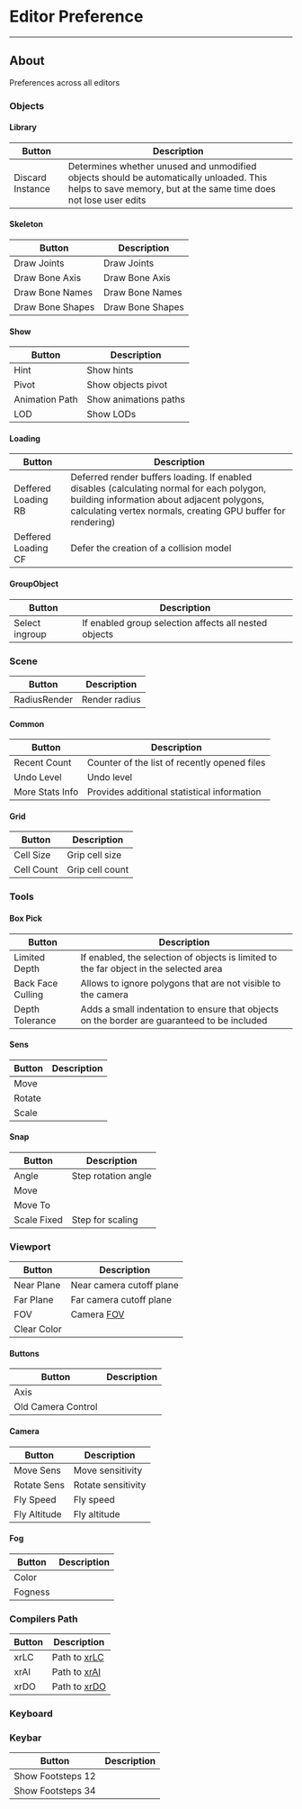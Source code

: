 # Editor Preference

___

## About

Preferences across all editors

### Objects

#### Library

| Button | Description |
|---|---|
| Discard Instance | Determines whether unused and unmodified objects should be automatically unloaded. This helps to save memory, but at the same time does not lose user edits |

#### Skeleton

| Button | Description |
|---|---|
| Draw Joints | Draw Joints |
| Draw Bone Axis | Draw Bone Axis |
| Draw Bone Names | Draw Bone Names |
| Draw Bone Shapes | Draw Bone Shapes |

#### Show

| Button | Description |
|---|---|
| Hint | Show hints |
| Pivot | Show objects pivot |
| Animation Path | Show animations paths |
| LOD | Show LODs |

#### Loading

| Button | Description |
|---|---|
| Deffered Loading RB | Deferred render buffers loading. If enabled disables (calculating normal for each polygon, building information about adjacent polygons, calculating vertex normals, creating GPU buffer for rendering) |
| Deffered Loading CF | Defer the creation of a collision model |

#### GroupObject

| Button | Description |
|---|---|
| Select ingroup | If enabled group selection affects all nested objects |

### Scene

| Button | Description |
|---|---|
| RadiusRender | Render radius |

#### Common

| Button | Description |
|---|---|
| Recent Count | Counter of the list of recently opened files |
| Undo Level | Undo level |
| More Stats Info | Provides additional statistical information |

#### Grid

| Button | Description |
|---|---|
| Cell Size | Grip cell size |
| Cell Count | Grip cell count |

### Tools

#### Box Pick

| Button | Description |
|---|---|
| Limited Depth | If enabled, the selection of objects is limited to the far object in the selected area |
| Back Face Culling | Allows to ignore polygons that are not visible to the camera |
| Depth Tolerance | Adds a small indentation to ensure that objects on the border are guaranteed to be included |

#### Sens

| Button | Description |
|---|---|
| Move |  |
| Rotate |  |
| Scale |  |

#### Snap

| Button | Description |
|---|---|
| Angle | Step rotation angle |
| Move |  |
| Move To |  |
| Scale Fixed | Step for scaling |

### Viewport

| Button | Description |
|---|---|
| Near Plane | Near camera cutoff plane |
| Far Plane | Far camera cutoff plane |
| FOV | Camera [FOV](https://en.wikipedia.org/wiki/Field_of_view_in_video_games) |
| Clear Color |  |

#### Buttons

| Button | Description |
|---|---|
| Axis |  |
| Old Camera Control |  |

#### Camera

| Button | Description |
|---|---|
| Move Sens | Move sensitivity |
| Rotate Sens | Rotate sensitivity |
| Fly Speed | Fly speed |
| Fly Altitude | Fly altitude |

#### Fog

| Button | Description |
|---|---|
| Color |  |
| Fogness |  |

### Compilers Path

| Button | Description |
|---|---|
| xrLC | Path to [xrLC](../../glossary/glossary.html#xr-lc) |
| xrAI | Path to [xrAI](../../glossary/glossary.html#xr-ai) |
| xrDO | Path to [xrDO](../../glossary/glossary.html#xr-do) |

### Keyboard

### Keybar

| Button | Description |
|---|---|
| Show Footsteps 12 |  |
| Show Footsteps 34 |  |

